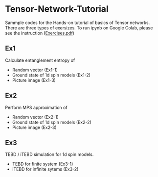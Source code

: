 # Tensor-Network-Tutorial

Sammple codes for the Hands-on tutorial of basics of Tensor networks.
There are three types of exersizes.
To run ipynb on Google Colab, please see the instruction ([Exercises.pdf](Slides/Exercises.pdf)) 


## Ex1
Calculate entanglement entropy of 
* Random vector (Ex1-1)
* Ground state of 1d spin models  (Ex1-2)
* Picture image (Ex1-3)

## Ex2
Perform MPS approximation of
* Random vector (Ex2-1)
* Ground state of 1d spin models  (Ex2-2)
* Picture image (Ex2-3)

## Ex3
TEBD / iTEBD simulation for 1d spin models.
* TEBD for finite system (Ex3-1)
* iTEBD for infinite sytems (Ex3-2)

